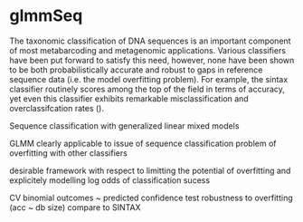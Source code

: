 # glmmSeq
The taxonomic classification of DNA sequences is an important component of most metabarcoding and metagenomic applications. Various classifiers have been put forward to satisfy this need, however, none have been shown to be both probabilistically accurate and robust to gaps in reference sequence data (i.e. the model overfitting problem). For example, the sintax classifier routinely scores among the top of the field in terms of accuracy, yet even this classifier exhibits remarkable misclassification and overclassifcation rates (). 


Sequence classification with generalized linear mixed models

GLMM clearly applicable to issue of sequence classification
problem of overfitting with other classifiers

desirable framework with respect to limitting the potential of overfitting and explicitely modelling log odds of classification sucess

CV binomial outcomes ~ predicted confidence
test robustness to overfitting (acc ~ db size)
compare to SINTAX
